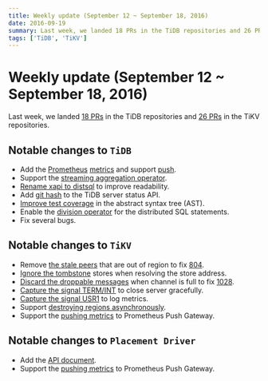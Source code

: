 ```yaml
---
title: Weekly update (September 12 ~ September 18, 2016)
date: 2016-09-19
summary: Last week, we landed 18 PRs in the TiDB repositories and 26 PRs in the TiKV repositories.
tags: ['TiDB', 'TiKV']
---
```


# Weekly update (September 12 ~ September 18, 2016)

Last week, we landed [18 PRs](https://github.com/pingcap/tidb/pulls?utf8=%E2%9C%93&q=is%3Apr%20is%3Amerged%20merged%3A2016-09-12..2016-09-18%20) in the TiDB repositories and [26 PRs](https://github.com/search?utf8=%E2%9C%93&q=repo%3Apingcap%2Ftikv+repo%3Apingcap%2Fpd+is%3Apr+is%3Amerged+merged%3A2016-09-12..2016-09-18&type=Issues&ref=searchresults) in the TiKV repositories.

## Notable changes to `TiDB`
+ Add the  [Prometheus](https://prometheus.io/) [metrics](https://github.com/pingcap/tidb/pull/1729) and support [push](https://github.com/pingcap/tidb/pull/1733).
+ Support the [streaming aggregation operator](https://github.com/pingcap/tidb/pull/1730).
+ [Rename xapi to distsql](https://github.com/pingcap/tidb/pull/1725) to improve readability.
+ Add [git hash](https://github.com/pingcap/tidb/pull/1724) to the TiDB server status API.
+ [Improve test coverage](https://github.com/pingcap/tidb/pull/1723) in the abstract syntax tree (AST).
+ Enable the [division operator](https://github.com/pingcap/tidb/pull/1727) for the distributed SQL statements.
+ Fix several bugs.

## Notable changes to `TiKV`

+ Remove [the stale peers](https://github.com/pingcap/tikv/pull/1003) that are out of region to fix [804](https://github.com/pingcap/tikv/issues/804).
+ [Ignore the tombstone](https://github.com/pingcap/tikv/pull/1045) stores when resolving the store address.
+ [Discard the droppable messages](https://github.com/pingcap/tikv/pull/1054) when channel is full to fix [1028](https://github.com/pingcap/tikv/issues/1028).
+ [Capture the signal TERM/INT](https://github.com/pingcap/tikv/pull/1058) to close server gracefully.
+ [Capture the signal USR1](https://github.com/pingcap/tikv/pull/1071) to log metrics.
+ Support [destroying regions asynchronously](https://github.com/pingcap/tikv/pull/1064).
+ Support the [pushing metrics](https://github.com/pingcap/tikv/pull/1065) to Prometheus Push Gateway.

## Notable changes to `Placement Driver`

+ Add the [API document](https://github.com/pingcap/pd/pull/324).
+ Support the [pushing metrics](https://github.com/pingcap/pd/pull/325) to Prometheus Push Gateway.
